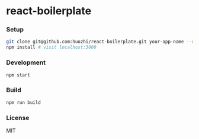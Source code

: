 # react-boilerplate

### Setup

```sh
git clone git@github.com:huozhi/react-boilerplate.git your-app-name --depth=1
npm install # visit localhost:3000
```

### Development

```sh
npm start
```

### Build

```sh
npm run build
```

### License

MIT
